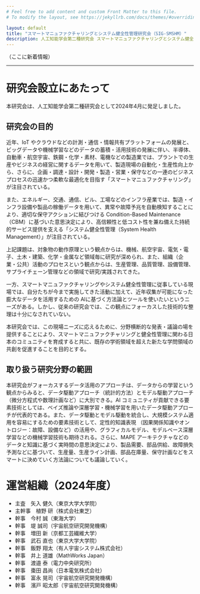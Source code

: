 ```yaml
---
# Feel free to add content and custom Front Matter to this file.
# To modify the layout, see https://jekyllrb.com/docs/themes/#overriding-theme-defaults

layout: default
title: "スマートマニュファクチャリングとシステム健全性管理研究会（SIG-SMSHM）"
description: 人工知能学会第二種研究会 スマートマニュファクチャリングとシステム健全性管理研究会（SIG-SMSHM）のウェブサイトです。
---
```


（ここに新着情報）

* * *

# 研究会設立にあたって

本研究会は、人工知能学会第二種研究会として2024年4月に発足しました。

## 研究会の目的

近年、IoT やクラウドなどの計測・通信・情報共有プラットフォームの発展と、ビッグデータや機械学習などのデータの蓄積・活用技術の発展に伴い、半導体、自動車・航空宇宙、鉄鋼・化学・素材、電機などの製造業では、プラントでの生産やビジネスの経営に関するデータを用いて、製造現場の自動化・生産性向上から、さらに、企画・調達・設計・開発・製造・営業・保守などの一連のビジネスプロセスの迅速かつ柔軟な最適化を目指す「スマートマニュファクチャリング」が注目されている。

また、エネルギー、交通、通信、ビル、工場などのインフラ産業では、製造・インフラ設備や製品の稼働データを用いて、異常や故障予兆を自動検知することにより、適切な保守アクションに結びつける Condition-Based Maintenance（CBM）に基づいた意思決定により、高信頼性と低コスト性を兼ね備えた持続的サービス提供を支える「システム健全性管理（System Health Management）」が注目されている。

上記課題は、対象物の動作原理という観点からは、機械、航空宇宙、電気・電子、土木・建築、化学・金属など領域毎に研究が深められ、また、組織（企業・公共）活動のプロセスという観点からは、生産管理、品質管理、設備管理、サプライチェーン管理などの領域で研究/実践されてきた。

一方、スマートマニュファクチャリングやシステム健全性管理に従事している現場では、自分たちが今まで実施してきた活動に加えて、近年収集が可能になった膨大なデータを活用するための AIに基づく方法論とツールを使いたいというニーズがある。しかし、従来の研究会では、この観点にフォーカスした技術的な整理は十分になされていない。

本研究会では、この現場ニーズに応えるために、分野横断的な発表・議論の場を提供することにより、スマートマニュファクチャリングと健全性管理に関わる日本のコミュニティを育成すると共に、既存の学術領域を超えた新たな学問領域の共創を促進することを目的とする。

## 取り扱う研究分野の範囲

本研究会がフォーカスするデータ活用のアプローチは、データからの学習という観点からみると、データ駆動アプローチ（統計的方法）とモデル駆動アプローチ（微分方程式や数理計画など）に大別できる。AI コミュニティが貢献できる要素技術としては、ベイズ推論や深層学習・機械学習を用いたデータ駆動アプローチが代表的である。また、データ駆動とモデル駆動を統合し、大規模システム適用を容易にするための要素技術として、定性的知識表現 （因果関係知識やオントロジー：故障、設備など）の活用や、グラフィカルモデル、モデルベース深層学習などの機械学習技術も期待される。さらに、MAPE アーキテクチャなどのデータと知識に基づく実時間の意思決定により、製品需要、部品供給、故障損失予測などに基づいて、生産量、生産ライン計画、部品在庫量、保守計画などをスマートに決めていく方法論についても議論していく。

# 運営組織（2024年度）

- 主査　矢入 健久（東京大学大学院）
- 主幹事　植野 研（株式会社東芝）
- 幹事　今村 誠（東海大学）
- 幹事　堤 誠司（宇宙航空研究開発機構）
- 幹事　増田 新（京都工芸繊維大学）
- 幹事　武石 直也（東京大学大学院）
- 幹事　飯野 翔太（有人宇宙システム株式会社）
- 幹事　井上 道雄（MathWorks Japan）
- 幹事　渡邉 泰（電力中央研究所）
- 幹事　棗田 昌尚（日本電気株式会社）
- 幹事　富永 晃司（宇宙航空研究開発機構）
- 幹事　濱戸 昭太郎（宇宙航空研究開発機構）
